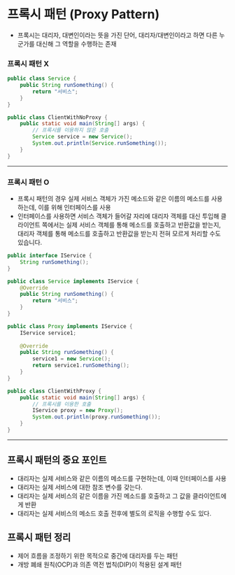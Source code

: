 # 프록시 패턴 (Proxy Pattern)
* 프록시는 대리자, 대변인이라는 뜻을 가진 단어, 대리자/대변인이라고 하면 다른 누군가를 대신해 그 역할을 수행하는 존재

### 프록시 패턴 X
```java
public class Service {
    public String runSomething() {
        return "서비스";
    }
}
```
```java
public class ClientWithNoProxy {
    public static void main(String[] args) {
        // 프록시를 이용하지 않은 호출
        Service service = new Service();
        System.out.println(Service.runSomething());
    }
}
```

---

### 프록시 패턴 O
* 프록시 패턴의 경우 실제 서비스 객체가 가진 메소드와 같은 이름의 메소드를 사용하는데, 이를 위해 인터페이스를 사용
* 인터페이스를 사용하면 서비스 객체가 들어갈 자리에 대리자 객체를 대신 투입해 클라이언트 쪽에서는 실제 서비스 객체를 통해 메소드를 호출하고 반환값을 받는지,  
대리자 객체를 통해 메소드를 호출하고 반환값을 받는지 전혀 모르게 처리할 수도 있습니다.
```java
public interface IService {
    String runSomething();
}
```
```java
public class Service implements IService {
    @Override
    public String runSomething() {
        return "서비스";
    }
}
```
```java
public class Proxy implements IService {
    IService service1;
    
    @Override
    public String runSomething() {
        service1 = new Service();
        return service1.runSomething();
    }
}
```
```java
public class ClientWithProxy {
    public static void main(String[] args) {
        // 프록시를 이용한 호출
        IService proxy = new Proxy();
        System.out.println(proxy.runSomething());
    }
}
```

---

## 프록시 패턴의 중요 포인트
* 대리자는 실제 서비스와 같은 이름의 메소드를 구현하는데, 이때 인터페이스를 사용
* 대리자는 실제 서비스에 대한 참조 변수를 갖는다.
* 대리자는 실제 서비스의 같은 이름을 가진 메소드를 호출하고 그 값을 클라이언트에게 반환
* 대리자는 실제 서비스의 메소드 호출 전후에 별도의 로직을 수행할 수도 있다.

## 프록시 패턴 정리
* 제어 흐름을 조정하기 위한 목적으로 중간에 대리자를 두는 패턴
* 개방 폐쇄 원칙(OCP)과 의존 역전 법칙(DIP)이 적용된 설계 패턴
